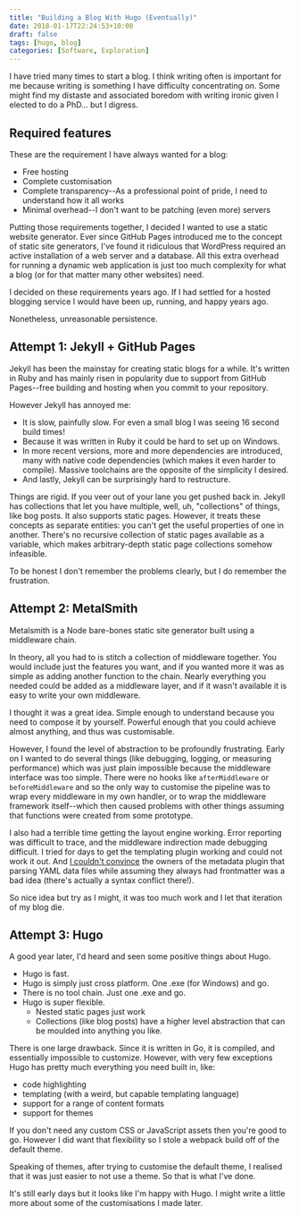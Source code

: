 ```yaml
---
title: "Building a Blog With Hugo (Eventually)"
date: 2018-01-17T22:24:53+10:00
draft: false
tags: [hugo, blog]
categories: [Software, Exploration]
---
```


I have tried many times to start a blog. I think writing often is important for me
because writing is something I have difficulty concentrating on. Some
might find my distaste and associated boredom with writing ironic given I
elected to do a PhD... but I digress.

## Required features

These are the requirement I have always wanted for a blog:

- Free hosting
- Complete customisation
- Complete transparency--As a professional point of pride, 
  I need to understand how it all works
- Minimal overhead--I don't want to be patching (even more) servers

Putting those requirements together, I decided I wanted to use a static website
generator. Ever since GitHub Pages introduced me to the concept of static site
generators, I've found it ridiculous that WordPress required an active
installation of a web server and a database. All this extra overhead for running
a dynamic web application is just too much complexity for what a blog (or for
that matter many other websites) need.

I decided on these requirements years ago. If I had settled for 
a hosted blogging service I would have been up, running, and
happy years ago.

Nonetheless, unreasonable persistence.

## Attempt 1: Jekyll + GitHub Pages

Jekyll has been the mainstay for creating static blogs for a while. It's written in Ruby
and has mainly risen in popularity due to support from GitHub Pages--free building
and hosting when you commit to your repository.

However Jekyll has annoyed me:

- It is slow, painfully slow. For even a small blog I was seeing 16 second build
  times!
- Because it was written in Ruby it could be hard to set up on Windows.
- In more recent versions, more and more dependencies are introduced, many with
  native code dependencies (which makes it even harder to compile).
  Massive toolchains are the opposite of the simplicity I desired.
- And lastly, Jekyll can be surprisingly hard to restructure.

Things are rigid. If you veer out of your lane you get pushed back in. 
Jekyll has collections
that let you have multiple, well,  uh, "collections" of things, like bog posts. It also
supports static pages. However, it treats these concepts as separate entities:
you can't get the useful properties of one in another. There's no recursive
collection of static pages available as a variable, which makes arbitrary-depth
static page collections somehow infeasible.

To be honest I don't remember the problems clearly, but I do remember the frustration.

## Attempt 2: MetalSmith

Metalsmith is a Node bare-bones static site generator built using a middleware chain. 

In theory, all you had to is stitch a collection of middleware together. You
would include just the features you want, and if you wanted more it was as simple
as adding another function to the chain. Nearly everything you needed could be
added as a middleware layer, and if it wasn't
available it is easy to write your own middleware.

I thought it was a great idea. Simple enough to understand because you need to
compose it by yourself. Powerful enough that you could achieve
almost anything, and thus was customisable.

However, I found the level of abstraction to be profoundly frustrating. Early on
I wanted to do several things (like debugging, logging, or measuring performance)
which was just plain impossible because the middleware interface was too simple.
There were no hooks like `afterMiddleware` or `beforeMiddleware` and so the only
way to customise the pipeline was to wrap every middleware in my own handler, or to wrap
the middleware framework itself--which then caused problems with other things
assuming that functions were created from some prototype.

I also had a terrible time getting the layout engine working. Error reporting
was difficult to trace, and the middleware indirection made debugging difficult.
I tried for days to get the templating plugin working and could not work it out.
And [I couldn't convince](https://github.com/jonschlinkert/gray-matter/issues/34)
the owners of the metadata plugin that parsing YAML data files while
assuming they always had frontmatter was a bad idea
(there's actually a syntax conflict there!).

So nice idea but try as I might, it was too much work and I let that iteration
of my blog die.

## Attempt 3: Hugo

A good year later, I'd heard and seen some positive things about Hugo.

- Hugo is fast.
- Hugo is simply just cross platform. One .exe (for Windows) and go.
- There is no tool chain. Just one .exe and go.
- Hugo is super flexible. 
  - Nested static pages just work
  - Collections (like blog posts) have a higher level abstraction that can be
    moulded into anything you like.

There is one large drawback. Since it is written in Go, it is compiled, and
essentially impossible to customize. However, with very few exceptions Hugo has
pretty much everything you need built in, like:

- code highlighting
- templating (with a weird, but capable templating language)
- support for a range of content formats
- support for themes

If you don't need any custom CSS or JavaScript assets then you're good to go.
However I did want that flexibility so I stole a webpack build off of the default
theme.

Speaking of themes, after trying to customise the default theme, I realised that
it was just easier to not use a theme. So that is what I've done.

It's still early days but it looks like I'm happy with Hugo. I might write a little
more about some of the customisations I made later.


